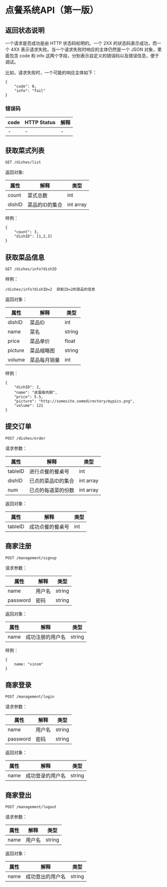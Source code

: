 # 点餐系统API（第一版）
## 返回状态说明
一个请求是否成功是由 HTTP 状态码标明的。一个 2XX 的状态码表示成功，而一个 4XX 表示请求失败。当一个请求失败时响应的主体仍然是一个 JSON 对象，里面包含 code 和 info 这两个字段，分别表示自定义的错误码以及错误信息，便于调试。

比如，请求失败时，一个可能的响应主体如下：

    {
        "code": 0,
        "info": "fail"
    }

### 错误码

code | HTTP Status | 解释
-|-|-
-|-|-


## 获取菜式列表
    GET /dishes/list
    
返回对象:

属性|解释|类型
-|-|-
count|菜式总数|int
dishID|菜品的ID的集合|int array

样例：

    {
        "count": 3,
        "dishID": [1,2,3]
    }

## 获取菜品信息
    GET /dishes/info?dishID

样例：

    /dishes/info?dishID=2  获取ID=2的菜品的信息
    
返回对象：

属性|解释|类型
-|-|-
dishID|菜品ID|int
name|菜名|string
price|菜品单价|float
picture|菜品缩略图|string
volume|菜品每月销量|int

样例：

    {
        "dishID": 2,
        "name": "皮蛋瘦肉粥",
        "price": 5.5,
        "picture": "http://somesite.somedirectory/mypics.png",
        "volume": 121
    }
    
## 提交订单
    POST /dishes/order
    
请求参数：

属性|解释|类型
-|-|-
tableID|进行点餐的餐桌号|int
dishID|已点的菜品ID的集合|int array
num|已点的每道菜的份数|int array

返回对象：

属性|解释|类型
-|-|-
tableID|成功点餐的餐桌号|int

## 商家注册
    POST /management/signup
    
请求参数：

属性|解释|类型
-|-|-
name|用户名|string
password|密码|string

返回对象：

属性|解释|类型
-|-|-
name|成功注册的用户名|string

样例：

    {
        name: "vinsm"
    }

## 商家登录
    POST /management/login
    
请求参数：

属性|解释|类型
-|-|-
name|用户名|string
password|密码|string

返回对象：

属性|解释|类型
-|-|-
name|成功登录的用户名|string

## 商家登出
    POST /management/logout
    
请求参数：

属性|解释|类型
-|-|-
name|用户名|string

返回对象：

属性|解释|类型
-|-|-
name|成功登出的用户名|string

